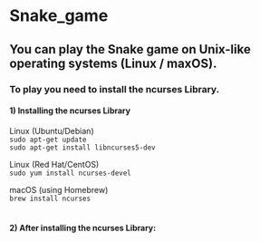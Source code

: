 # Snake_game

<h2>You can play the Snake game on Unix-like operating systems (Linux / maxOS).</h2>
<h3>To play you need to install the ncurses Library.</h3>

<h4>1) Installing the ncurses Library</h4>

Linux (Ubuntu/Debian)<br>
`sudo apt-get update`<br>
`sudo apt-get install libncurses5-dev`

Linux (Red Hat/CentOS)<br>
`sudo yum install ncurses-devel`

macOS (using Homebrew)<br>
`brew install ncurses`<br><br>

<h4>2) After installing the ncurses Library:</h4>
